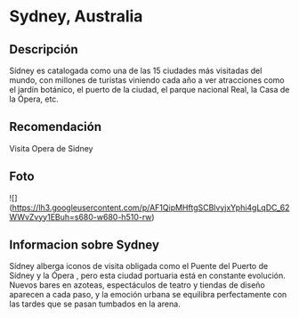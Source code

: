 # Sydney, Australia

## Descripción
Sídney es catalogada como una de las 15 ciudades más visitadas del mundo, con millones de turistas viniendo cada año a ver atracciones como el jardín botánico, el puerto de la ciudad, el parque nacional Real, la Casa de la Ópera, etc.

## Recomendación
Visita Opera de Sidney

## Foto
![] (https://lh3.googleusercontent.com/p/AF1QipMHftgSCBlvyjxYphi4gLqDC_62WWvZvyy1EBuh=s680-w680-h510-rw)

## Informacion sobre Sydney
Sídney alberga iconos de visita obligada como el Puente del Puerto de Sídney y la Ópera , pero esta ciudad portuaria está en constante evolución. Nuevos bares en azoteas, espectáculos de teatro y tiendas de diseño aparecen a cada paso, y la emoción urbana se equilibra perfectamente con las tardes que se pasan tumbados en la arena.

